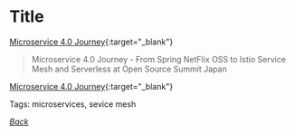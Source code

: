 # Title

[Microservice 4.0 Journey](../docs/Microservice-Journey.pdf){:target="_blank"}

> Microservice 4.0 Journey - From Spring NetFlix OSS to Istio Service Mesh and Serverless at Open Source Summit Japan

[Microservice 4.0 Journey](https://www.slideshare.net/DanielOh20/microservice-40-journey-from-spring-netflix-oss-to-istio-service-mesh-and-serverless-at-open-source-summit-japan){:target="_blank"}

Tags: microservices, sevice mesh

[_Back_](../)
